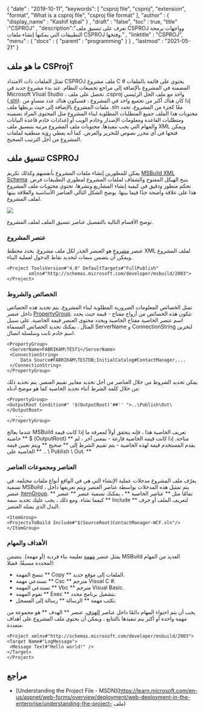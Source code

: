 {
  "date" : "2019-10-11",
  "keywords": [ "csproj file", "csproj", "extension", "format", "What is a csproj file", "csproj file format" ],
  "author" : {
    "display_name" : "Kashif Iqbal"
} ,
  "draft" : "false",
  "toc" : true,
  "title" :"CSPROJ" ,
  "description":"تعرف على تنسيق ملف CSPROJ وواجهات برمجة التطبيقات التي يمكنها إنشاء ملفات CSPROJ وفتحها." ,
  "linktitle" : "CSPROJ",
  "menu" : {
    "docs" : {
      "parent" : "programming"
}
} ,
  "lastmod" : "2021-05-21"
}

## ما هو ملف CSProj؟
تمثل الملفات ذات الامتداد CSPROJ ملف مشروع C # يحتوي على قائمة بالملفات المضمنة في المشروع بالإضافة إلى مراجع تجميعات النظام. عند بدء مشروع جديد في Microsoft VIiual Studio ، تحصل على ملف .csproj واحد مع ملف الحل الرئيسي ([.sln](/ar/programming/sln/)). إذا كان هناك أكثر من تجميع واحد في المشروع ، فسيكون هناك عدد متساوٍ من ملفات المشروع بالإضافة إلى حيث يربطها ملف .sln معًا كجزء من المشروع. تحدد محتويات هذا الملف جميع المتطلبات المطلوبة لبناء المشروع مثل المحتوى المراد تضمينه ومتطلبات القاعدة ومعلومات الإصدار وخادم الويب أو إعدادات خادم قاعدة البيانات والمهام التي يجب تنفيذها. محتويات ملف المشروع مرتبة بتنسيق ملف XML ويمكن فتحها في أي محرر نصوص للتحرير والعرض. كما أنه يعطي رؤية منطقية لملفات المشروع من أجل الترتيب الصحيح.

## تنسيق ملف CSPROJ #

يمكن للمطورين إنشاء ملفات المشروع بأنفسهم وكذلك تكريم [MSBuild XML Schema](https://msdn.microsoft.com/library/5dy88c2e.aspx). يتيح الهيكل المفتوح والشفاف لملفات المشروع لمطوري التطبيقات فرض تحكم متطور ودقيق في كيفية إنشاء المشاريع ونشرها. تحتوي محتويات ملف المشروع هذا على علاقة واضحة جدًا فيما بينها. يوضح الشكل التالي العناصر الأساسية والعلاقة بينها لملف المشروع.

![](https://learn.microsoft.com/en-us/aspnet/web-forms/overview/deployment/web-deployment-in-the-enterprise/understanding-the-project-file/_static/image2.png)

توضح الأقسام التالية بالتفصيل عناصر تنسيق الملف لملف المشروع.

### عنصر المشروع ###

عنصر [مشروع](https://msdn.microsoft.com/library/bcxfsh87.aspx) هو العنصر الجذر لكل ملف مشروع. يحدد مخطط XML لملف المشروع ويمكن أن يتضمن سمات لتحديد نقاط الدخول لعملية البناء.

```
<Project ToolsVersion#"4.0" DefaultTargets#"FullPublish"
        xmlns#"http://schemas.microsoft.com/developer/msbuild/2003">
</Project>
```

### الخصائص والشروط

تمثل الخصائص المعلومات الضرورية المطلوبة لبناء المشروع. يتم تحديد هذه الخصائص داخل عنصر [PropertyGroup](https://msdn.microsoft.com/library/t4w159bs.aspx). تتكون هذه الخصائص من أزواج مفتاح - قيمة حيث يحدد اسم عنصر الخاصية مفتاح الخاصية ويحدد محتوى العنصر قيمة الخاصية. على سبيل المثال ، يمكنك تحديد الخصائص المسماة ServerName و ConnectionString لتخزين اسم خادم ثابت وسلسلة اتصال.

```
<PropertyGroup>    
 <ServerName>FABRIKAM\TEST1</ServerName>
 <ConnectionString>
     Data Source#FABRIKAM\TESTDB;InitialCatalog#ContactManager,...
 </ConnectionString>
</PropertyGroup>
```

يمكن تحديد الشروط من خلال العناصر من أجل تحديد معايير تقييم العنصر. يتم تحديد ذلك من خلال كلمة الشرط أثناء تحديد الخاصية كما هو موضح أدناه:

```
<PropertyGroup>
<OutputRoot Condition#" '$(OutputRoot)'##'' ">..\Publish\Out\</OutputRoot>
   ...
</PropertyGroup>
```

عندما يعالج MSBuild تعريف الخاصية هذا ، فإنه يتحقق أولاً لمعرفة ما إذا كانت قيمة خاصية ** $ (OutputRoot) ** متاحة. إذا كانت قيمة الخاصية فارغة - بمعنى آخر ، لم يقدم المستخدم قيمة لهذه الخاصية - يتم تقييم الشرط إلى ** صحيح ** ويتم تعيين قيمة الخاصية على ** .. \ Publish \ Out. **

### العناصر ومجموعات العناصر

يعرّف ملف المشروع مدخلات عملية الإنشاء التي هي في الواقع أنواع ملفات مختلفة. في تسمية MSBuild ، يتم تمثيل هذه المدخلات بواسطة عناصر العنصر ويتم تعريفها داخل عنصر [ItemGroup](https://msdn.microsoft.com/library/646dk05y.aspx). تمامًا مثل ** عناصر الخاصية ** ، يمكنك تسمية عنصر ** عنصر ** كيفما تشاء. ومع ذلك ، يجب عليك تحديد سمة ** Include ** لتعريف الملف أو حرف البدل الذي يمثله العنصر.

```
<ItemGroup>
<ProjectsToBuild Include#"$(SourceRoot)ContactManager-WCF.sln"/>
</ItemGroup>
```

### الأهداف والمهام

يمثل عنصر [مهمة](https://msdn.microsoft.com/library/77f2hx1s.aspx) تعليمة بناء فردية (أو مهمة). يتضمن MSBuild العديد من المهام المحددة مسبقًا. فمثلا:

* تنسخ المهمة ** Copy ** الملفات إلى موقع جديد.
* تستدعي مهمة ** Csc ** مترجم Visual C #.
* تستدعي المهمة ** Vbc ** مترجم Visual Basic.
* تقوم المهمة ** Exec ** بتشغيل برنامج محدد.
* تكتب مهمة ** الرسالة ** رسالة إلى المسجل.

يجب أن يتم احتواء المهام دائمًا داخل عناصر [الهدف](https://msdn.microsoft.com/library/t50z2hka.aspx). عنصر ** الهدف ** هو مجموعة من مهمة واحدة أو أكثر يتم تنفيذها بالتتابع ، ويمكن أن يحتوي ملف المشروع على أهداف متعددة.

```
<Project xmlns#"http://schemas.microsoft.com/developer/msbuild/2003">
<Target Name#"LogMessage">
 <Message Text#"Hello world!" />
</Target>
</Project>
```

## مراجع

* [Understanding the Project File - MSDN](https://learn.microsoft.com/en-us/aspnet/web-forms/overview/deployment/web-deployment-in-the-enterprise/understanding-the-project- ملف)

